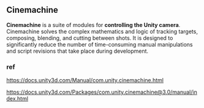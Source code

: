 ## Cinemachine
**Cinemachine** is a suite of modules for **controlling the Unity camera**. Cinemachine solves the complex mathematics and logic of tracking targets, composing, blending, and cutting between shots. It is designed to significantly reduce the number of time-consuming manual manipulations and script revisions that take place during development.







### ref 
https://docs.unity3d.com/Manual/com.unity.cinemachine.html

https://docs.unity3d.com/Packages/com.unity.cinemachine@3.0/manual/index.html




